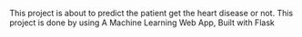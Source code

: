 This project is about to predict the patient get the heart disease or not.
This project is done by using A Machine Learning Web App, Built with Flask
